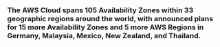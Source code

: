 ### The AWS Cloud spans 105 Availability Zones within 33 geographic regions around the world, with announced plans for 15 more Availability Zones and 5 more AWS Regions in Germany, Malaysia, Mexico, New Zealand, and Thailand.
